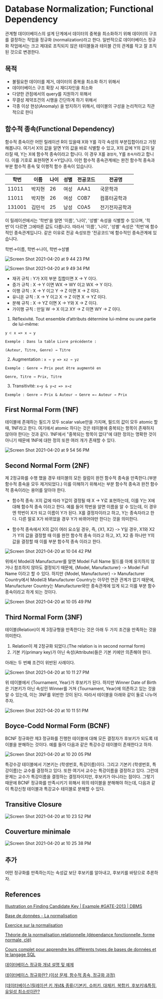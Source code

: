# Database Normalization; Functional Dependency

관계형 데이터베이스의 설계 단계에서 데이터의 중복을 최소화하기 위해 데이터의 구조를 결정하는 작업을 정규화 (normalization)라고 한다. 일반적으로 데이터베이스 정규화 작업에서는 크고 제대로 조직되지 않은 테이블들과 테이블 간의 관계를 작고 잘 조직된 것으로 변경한다.

## 목적

- 불필요한 데이터를 제거, 데이터의 중복을 최소화 하기 위해서
- 데이터베이스 구조 확장 시 재디자인을 최소화
- 다양한 관점에서의 query를 지원하기 위해서
- 무결성 제약조건의 시행을 간단하게 하기 위해서
- 각종 이상 현상(Anomaly) 을 방지하기 위해서, 테이블의 구성을 논리적이고 직관적으로 한다

## 함수적 종속(Functional Dependency)

함수적 종속이란 어떤 릴레이션 R이 있을때 X와 Y를 각각 속성의 부분집합이라고 가정해봅니다. 여기서 X의 값을 알면 Y의 값을 바로 식별할 수 있고, X의 값에 Y의 값이 달라질 때, Y는 X에 함수적 종속이라고 합니다. 이 경우 X를 `결정자`, Y를 `종속자`라고 합니다. 이를 기호로 표현하면 X→Y입니다. 이런 함수적 종속관계에는 완전 함수적 종속과 부분 함수적 종속 및 이행적 함수 종속이 있습니다.

| 학번 | 이름 | 나이 | 성별 | 전공코드 | 전공명 |
|-----|-----|----|-----|--------|-------|
|11011|박지현|26|여성|AAA1|국문학과|
|11011|박지현|26|여성|C0B7|컴퓨터공학과|
|131001|김민석|25|남성|C0A5|전기전자공학과|

이 릴레이션에서는 '학번'을 알면 '이름', '나이', '성별' 속성을 식별할 수 있으며, '힉번'이 다르면 그에따른 값도 다릅니다. 따라서 '이름', '나이', '성별' 속성은 '힉번'에 함수적인 종속관계입니다. 같은 이유로 전공 속성또한 '전공코드'에 함수적인 종속관계에 있습니다.

학번→이름, 학번→나이, 학번→성별

![Screen Shot 2021-04-20 at 9 44 23 PM](https://user-images.githubusercontent.com/50784573/115397995-a3c2b880-a221-11eb-967b-a2c8d6709cdd.png)

![Screen Shot 2021-04-20 at 9 49 34 PM](https://user-images.githubusercontent.com/50784573/115398612-4c711800-a222-11eb-8310-3138db8131e8.png)

- 재귀 규칙 : Y가 X의 부분 집합이면 X → Y 이다.
- 증가 규칙 : X → Y 이면 WX → WY 이고 WX → Y 이다.
- 이행 규칙 : X → Y 이고 Y → Z 이면 X → Z 이다.
- 유니온 규칙 : X → Y 이고 X → Z 이면 X → YZ 이다.
- 분해 규칙 : X → YZ 이면 X → Y와 X → Z 이다.
- 가이행 규칙 : 만일 W → X 이고 XY → Z 이면 WY → Z 이다.

1. Réflexivité. Tout ensemble d’attributs détermine lui-même ou une partie de lui-même:

```
y ⊂ x => x → y

Exemple : Dans la table Livre précédente :

(Auteur, Titre, Genre) → Titre
```

2. Augmentation : `x → y => xz → yz`

```
Exemple : Genre → Prix peut être augmenté en 

Genre, Titre → Prix, Titre
```

3. Transitivité: `x→y & y→z => x→z`

```
Exemple : Genre → Prix & Auteur → Genre =⇒ Auteur → Prix
```

## First Normal Form (1NF)

테이블에 존재하는 필드가 모두 scalar value만을 가지며, 필드의 값이 모두 atomic 할 때, 1NF라고 한다. 여기에서 atomic 하다는 것은 테이블에 중복되는 항목이 존재하지 않아야 한다는 것과 같다. 1NF에서 "중복되는 항목이 없다"에 대한 정의는 명확한 것이 아니기 때문에 1NF에 대한 정의 또한 여러 개가 존재할 수 있다.

![Screen Shot 2021-04-20 at 9 54 56 PM](https://user-images.githubusercontent.com/50784573/115399340-0bc5ce80-a223-11eb-8b1e-f4dac88e2134.png)

## Second Normal Form (2NF)

제 2정규화를 수행 했을 경우 테이블의 모든 컬럼이 완전 함수적 종속을 만족한다.(부분 함수적 종속을 모두 제거되었다.) 이를 이해하기 위해서는 부분 함수적 종속과 완전 함수적 종속이라는 용어를 알아야 한다.

- 함수적 종속: X의 값에 따라 Y값이 결정될 때 X -> Y로 표현하는데, 이를 Y는 X에 대해 함수적 종속 이라고 한다. 예를 들어 학번을 알면 이름을 알 수 있는데, 이 경우엔 학번이 X가 되고 이름이 Y가 된다. X를 결정자이라고 하고, Y는 종속자라고 한다. 다른 말로 X가 바뀌었을 경우 Y가 바뀌어야만 한다는 것을 의미한다.

- 함수적 종속에서 X의 값이 여러 요소일 경우, 즉, {X1, X2} -> Y일 경우, X1와 X2가 Y의 값을 결정할 때 이를 완전 함수적 종속 이라고 하고, X1, X2 중 하나만 Y의 값을 결정할 때 이를 부분 함수적 종속 이라고 한다.

![Screen Shot 2021-04-20 at 10 04 42 PM](https://user-images.githubusercontent.com/50784573/115400577-6a3f7c80-a224-11eb-8154-45d7090225b5.png)

위에서 Model과 Manufacturer를 알면 Model Full Name 필드를 아예 유지하지 않거나 참조하지 않아도 결정되기 때문에, {Model, Manufacturer} -> Model Full Name 이라고 할 수 있다. 하지만 {Model, Manufacturer} -> Manufacturer Country에서 Model과 Manufacturer Country는 아무런 연관 관계가 없기 때문에, Manufacturer Country는 Manufacturer와만 종속관계에 있게 되고 이를 부분 함수 종속이라고 하게 되는 것이다. 

![Screen Shot 2021-04-20 at 10 05 49 PM](https://user-images.githubusercontent.com/50784573/115400708-91964980-a224-11eb-9ff9-0dba52edbacd.png)

## Third Normal Form (3NF)

테이블(Relation)이 제 3정규형을 만족한다는 것은 아래 두 가지 조건을 만족하는 것을 의미한다.

1. Relation이 제 2정규화 되었다.(The relation is in second normal form)
2. 기본 키(primary key)가 아닌 속성(Attribute)들은 기본 키에만 의존해야 한다.

아래는 두 번째 조건이 위반된 사례이다.

![Screen Shot 2021-04-20 at 10 11 27 PM](https://user-images.githubusercontent.com/50784573/115401434-5b0cfe80-a225-11eb-9714-cd7b5458ca92.png)


위 테이블에서 {Tournament, Year}가 후보키가 된다. 하지만 Winner Date of Birth은 기본키가 아닌 속성인 Winner를 거쳐 {Tournament, Year}에 의존하고 있는 것을 알 수 있는데, 이는 3NF를 위반한 것이 된다. 따라서 테이블을 아래와 같이 둘로 나누어 주자.

![Screen Shot 2021-04-20 at 10 11 51 PM](https://user-images.githubusercontent.com/50784573/115401482-695b1a80-a225-11eb-9cbc-3e3a4b158f44.png)

## Boyce-Codd Normal Form (BCNF)

BCNF 정규화란 제3 정규화를 진행한 테이블에 대해 모든 결정자가 후보키가 되도록 테이블을 분해하는 것이다. 예를 들어 다음과 같은 특강수강 테이블이 존재한다고 하자.

![Screen Shot 2021-04-20 at 10 20 05 PM](https://user-images.githubusercontent.com/50784573/115402652-8fcd8580-a226-11eb-9016-714a4230e8cd.png)

특강수강 테이블에서 기본키는 (학생번호, 특강이름)이다. 그리고 기본키 (학생번호, 특강이름)는 교수를 결정하고 있다. 또한 여기서 교수는 특강이름을 결정하고 있다. 
그런데 문제는 교수가 특강이름을 결정하는 결정자이지만, 후보키가 아니라는 점이다. 그렇기 때문에 BCNF 정규화를 만족시키기 위해서 위의 테이블을 분해해야 하는데, 다음과 같이 특강신청 테이블과 특강교수 테이블로 분해할 수 있다.

## Transitive Closure

![Screen Shot 2021-04-20 at 10 23 52 PM](https://user-images.githubusercontent.com/50784573/115403122-171af900-a227-11eb-8314-0ffda506bf50.png)

## Couverture minimale

![Screen Shot 2021-04-20 at 10 25 38 PM](https://user-images.githubusercontent.com/50784573/115403416-55b0b380-a227-11eb-835f-f118cb56c2ea.png)

## 추가

어떤 정규화를 만족하는지는 속성값 보단 후보키를 알아내고, 후보키를 바탕으로 추론하자. 

## References

[Illustration on Finding Candidate Key | Example #GATE​-2013 | DBMS](https://www.youtube.com/watch?v=9fuJUQJd-A8)

[Base de données - La normalisation](https://www.youtube.com/watch?v=Uc0NVAJb5Z0)

[Exercice sur la normalisation](https://www.youtube.com/watch?v=wIb68JGf8C0)

[Théorie de la normalisation relationnelle (dépendance fonctionnelle, forme normale, clé)](https://stph.scenari-community.org/bdd/nor1-pdf)

[Cours complet pour apprendre les différents types de bases de données et le langage SQL](https://sgbd.developpez.com/tutoriels/cours-complet-bdd-sql/?page=normalisation#LVIII)

[데이터베이스 정규화 개념 설명 및 예제](https://wkdtjsgur100.github.io/database-normalization/)

[데이터베이스 정규화란? (이상 문제, 함수적 종속, 정규화 과정)](https://nirsa.tistory.com/107)

[[데이터베이스]릴레이션 키 개념& 종류(기본키, 슈퍼키, 대체키, 복합키, 후보키)&특징, 유일성 최소성이란?](https://jhnyang.tistory.com/71)